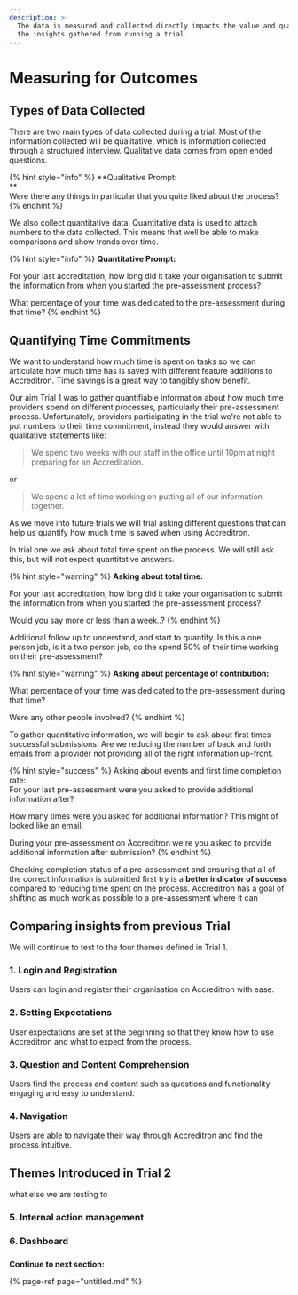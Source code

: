 ```yaml
---
description: >-
  The data is measured and collected directly impacts the value and quality of
  the insights gathered from running a trial.
---
```


# Measuring for Outcomes

## Types of Data Collected

There are two main types of data collected during a trial. Most of the information collected will be qualitative, which is information collected through a structured interview. Qualitative data comes from open ended questions.

{% hint style="info" %}
**Qualitative Prompt:  
**  
Were there any things in particular that you quite liked about the process?
{% endhint %}

We also collect quantitative data. Quantitative data is used to attach numbers to the data collected. This means that well be able to make comparisons and show trends over time.

{% hint style="info" %}
**Quantitative Prompt:**

For your last accreditation, how long did it take your organisation to submit the information from when you started the pre-assessment process? 

What percentage of your time was dedicated to the pre-assessment during that time?
{% endhint %}

## Quantifying Time Commitments

We want to understand how much time is spent on tasks so we can articulate how much time has is saved with different feature additions to Accreditron. Time savings is a great way to tangibly show benefit.

Our aim Trial 1 was to gather quantifiable information about how much time providers spend on different processes, particularly their pre-assessment process. Unfortunately, providers participating in the trial we're not able to put numbers to their time commitment, instead they would answer with qualitative statements like:

> We spend two weeks with our staff in the office until 10pm at night preparing for an Accreditation.

or

> We spend a lot of time working on putting all of our information together.

As we move into future trials we will trial asking different questions that can help us quantify how much time is saved when using Accreditron.  
  
In trial one we ask about total time spent on the process. We will still ask this, but will not expect quantitative answers.

{% hint style="warning" %}
**Asking about total time:**

For your last accreditation, how long did it take your organisation to submit the information from when you started the pre-assessment process?

Would you say more or less than a week..?
{% endhint %}

  
Additional follow up to understand, and start to quantify. Is this a one person job, is it a two person job, do the spend 50% of their time working on their pre-assessment?

{% hint style="warning" %}
**Asking about percentage of contribution:**

What percentage of your time was dedicated to the pre-assessment during that time?

Were any other people involved?
{% endhint %}

  
To gather quantitative information, we will begin to ask about first times successful submissions. Are we reducing the number of back and forth emails from a provider not providing all of the right information up-front.

{% hint style="success" %}
Asking about events and first time completion rate:  
For your last pre-assessment were you asked to provide additional information after?  
  
How many times were you asked for additional information? This might of looked like an email.  
  
During your pre-assessment on Accreditron we're you asked to provide additional information after submission?
{% endhint %}

  
Checking completion status of a pre-assessment and ensuring that all of the correct information is submitted first try is a **better indicator of success** compared to reducing time spent on the process. Accreditron has a goal of shifting as much work as possible to a pre-assessment where it can

##  Comparing insights from previous Trial

We will continue to test to the four themes defined in Trial 1. 

### 1. Login and Registration

Users can login and register their organisation on Accreditron with ease.

### 2. Setting Expectations

User expectations are set at the beginning so that they know how to use Accreditron and what to expect from the process.

### 3. Question and Content Comprehension

Users find the process and content such as questions and functionality engaging and easy to understand.

### 4. Navigation 

Users are able to navigate their way through Accreditron and find the process intuitive.

## Themes Introduced in Trial 2

what else we are testing to

### 5. Internal action management

### 6. Dashboard

### 





**Continue to next section:**

{% page-ref page="untitled.md" %}



